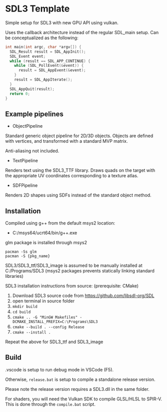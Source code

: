 # SDL3 Template

Simple setup for SDL3 with new GPU API using vulkan.

Uses the callback architecture instead of the regular SDL_main setup.
Can be conceptualized as the following:

```cpp
int main(int argc, char *argv[]) {
  SDL_Result result = SDL_AppInit();
  SDL_Event event;
  while (result == SDL_APP_CONTINUE) {
    while (SDL_PollEvent(&event)) {
      result = SDL_AppEvent(&event);
    }
    result = SDL_AppIterate();
  }
  SDL_AppQuit(result);
  return 0;
}
```

## Example pipelines
- ObjectPipeline

Standard generic object pipeline for 2D/3D objects.
Objects are defined with vertices, and transformed with a standard MVP matrix.

Anti-aliasing not included.

- TextPipeline

Renders text using the SDL3_TTF library. Draws quads on the target with the appropriate
UV coordinates corresponding to a texture  atlas.

- SDFPipeline

Renders 2D shapes using SDFs instead of the standard object method.

## Installation
Compiled using g++ from the default msys2 location:
- C:/msys64/ucrt64/bin/g++.exe

glm package is installed through msys2
```
pacman -Ss glm
pacman -S {pkg_name}
```

SDL3/SDL3_ttf/SDL3_image is assumed to be manually installed at C:/Programs/SDL3
(msys2 packages prevents statically linking standard libraries)

SDL3 installation instructions from source:
(prerequisite: CMake)

1. Download SDL3 source code from https://github.com/libsdl-org/SDL
2. open terminal in source folder
3. `mkdir build`
4. `cd build`
5. `cmake .. -G "MinGW Makefiles" -DCMAKE_INSTALL_PREFIX=C:\Programs\SDL3`
6. `cmake --build . --config Release`
7. `cmake --install .`

Repeat the above for SDL3_ttf and SDL3_image

## Build
.vscode is setup to run debug mode in VSCode (F5).

Otherwise, `release.bat` is setup to compile a standalone release version.

Please note the release version requires a SDL3.dll in the same folder.

For shaders, you will need the Vulkan SDK to compile GLSL/HLSL to SPIR-V.
This is done through the `compile.bat` script.
